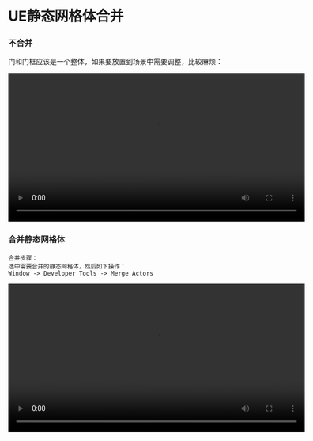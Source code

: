 # UE静态网格体合并

### 不合并
门和门框应该是一个整体，如果要放置到场景中需要调整，比较麻烦：

<video src="./video/staticMeshMerge-1.mp4" controls width="600"></video>

### 合并静态网格体
```
合并步骤：
选中需要合并的静态网格体，然后如下操作：
Window -> Developer Tools -> Merge Actors
```

<video src="./video/staticMeshMerge-2.mp4" controls width="600"></video>